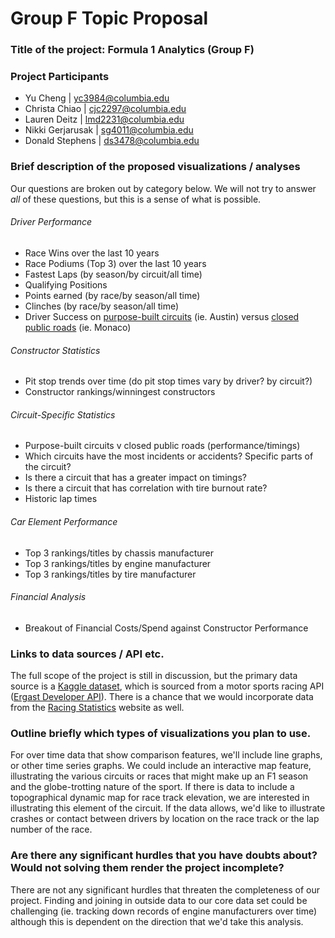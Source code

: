 # Group F Topic Proposal
### Title of the project:  Formula 1 Analytics (Group F)

### Project Participants
- Yu Cheng | yc3984@columbia.edu
- Christa Chiao | cjc2297@columbia.edu
- Lauren Deitz | lmd2231@columbia.edu
- Nikki Gerjarusak | sg4011@columbia.edu
- Donald Stephens | ds3478@columbia.edu

### Brief description of the proposed visualizations / analyses
Our questions are broken out by category below. We will not try to answer *all* of these questions, but this is a sense of what is possible.

###### Driver Performance
- Race Wins over the last 10 years
- Race Podiums (Top 3) over the last 10 years
- Fastest Laps (by season/by circuit/all time)
- Qualifying Positions
- Points earned (by race/by season/all time)
- Clinches (by race/by season/all time)
- Driver Success on [purpose-built circuits](https://en.wikipedia.org/wiki/List_of_Formula_One_circuits) (ie. Austin) versus [closed public roads](https://en.wikipedia.org/wiki/Street_circuit) (ie. Monaco)

###### Constructor Statistics
- Pit stop trends over time (do pit stop times vary by driver? by circuit?)
- Constructor rankings/winningest constructors

###### Circuit-Specific Statistics
- Purpose-built circuits v closed public roads (performance/timings)
- Which circuits have the most incidents or accidents? Specific parts of the circuit?
- Is there a circuit that has a greater impact on timings?
- Is there a circuit that has correlation with tire burnout rate?
- Historic lap times

###### Car Element Performance
- Top 3 rankings/titles by chassis manufacturer
- Top 3 rankings/titles by engine manufacturer
- Top 3 rankings/titles by tire manufacturer

######   Financial Analysis
- Breakout of Financial Costs/Spend against Constructor Performance

### Links to data sources / API etc.
The full scope of the project is still in discussion, but the primary data source is a [Kaggle dataset](https://www.kaggle.com/rohanrao/formula-1-world-championship-1950-2020), which is sourced from a motor sports racing API ([Ergast Developer API](http://ergast.com/mrd/)). There is a chance that we would incorporate data from the [Racing Statistics](https://www.racing-statistics.com/en) website as well.

### Outline briefly which types of visualizations you plan to use.
For over time data that show comparison features, we'll include line graphs, or other time series graphs. We could include an interactive map feature, illustrating the various circuits or races that might make up an F1 season and the globe-trotting nature of the sport. If there is data to include a topographical dynamic map for race track elevation, we are interested in illustrating this element of the circuit. If the data allows, we'd like to illustrate crashes or contact between drivers by location on the race track or the lap number of the race.

### Are there any significant hurdles that you have doubts about? Would not solving them render the project incomplete?
There are not any significant hurdles that threaten the completeness of our project. Finding and joining in outside data to our core data set could be challenging (ie. tracking down records of engine manufacturers over time) although this is dependent on the direction that we'd take this analysis.
